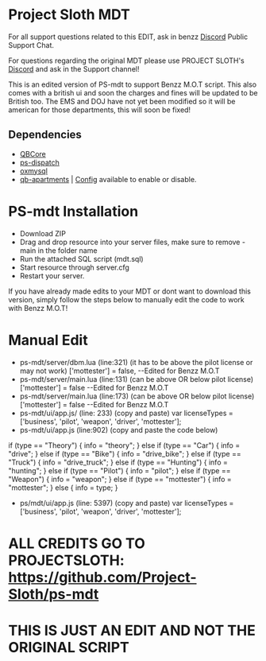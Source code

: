 # Project Sloth MDT

For all support questions related to this EDIT, ask in benzz [Discord](https://discord.gg/mqzv2dEXRv) Public Support Chat.

For questions regarding the original MDT please use PROJECT SLOTH's [Discord](https://discord.gg/projectsloth) and ask in the Support channel!

This is an edited version of PS-mdt to support Benzz M.O.T script. This also comes with a british ui and soon the charges and fines will be updated to be British too.
The EMS and DOJ have not yet been modified so it will be american for those departments, this will soon be fixed!


## Dependencies

- [QBCore](https://github.com/qbcore-framework/qb-core)
- [ps-dispatch](https://github.com/Project-Sloth/ps-dispatch)
- [oxmysql](https://github.com/overextended/oxmysql)
- [qb-apartments](https://github.com/qbcore-framework/qb-apartments) | [Config](https://github.com/Project-Sloth/ps-mdt/blob/0ce2ab88d2ca7b0a49abfb3f7f8939d0769c7b73/shared/config.lua#L3) available to enable or disable. 

# PS-mdt Installation
* Download ZIP
* Drag and drop resource into your server files, make sure to remove -main in the folder name
* Run the attached SQL script (mdt.sql)
* Start resource through server.cfg
* Restart your server.

If you have already made edits to your MDT or dont want to download this version, simply follow the steps below to manually edit the code to work with Benzz M.O.T!

# Manual Edit
* ps-mdt/server/dbm.lua (line:321) (it has to be above the pilot license or may not work)   ['mottester'] = false, --Edited for Benzz M.O.T 
* ps-mdt/server/main.lua (line:131) (can be above OR below pilot license)             ['mottester'] = false --Edited for Benzz M.O.T 
* ps-mdt/server/main.lua (line:173) (can be above OR below pilot license)             ['mottester'] = false --Edited for Benzz M.O.T
* ps-mdt/ui/app.js/ (line: 233) (copy and paste)      var licenseTypes = ['business', 'pilot', 'weapon', 'driver', 'mottester'];
* ps-mdt/ui/app.js (line:902) (copy and paste the code below)

if (type == "Theory") {
      info = "theory";
    } else if (type == "Car") {
      info = "drive";
    } else if (type == "Bike") {
      info = "drive_bike";
    } else if (type == "Truck") {
      info = "drive_truck";
    } else if (type == "Hunting") {
      info = "hunting";
    } else if (type == "Pilot") {
      info = "pilot";
    } else if (type == "Weapon") {
      info = "weapon";
    } else if (type == "mottester") {
      info = "mottester";
    } else {
      info = type;
    }

* ps/mdt/ui/app.js (line: 5397) (copy and paste)     var licenseTypes = ['business', 'pilot', 'weapon', 'driver', 'mottester'];


# ALL CREDITS GO TO PROJECTSLOTH: https://github.com/Project-Sloth/ps-mdt
# THIS IS JUST AN EDIT AND NOT THE ORIGINAL SCRIPT
